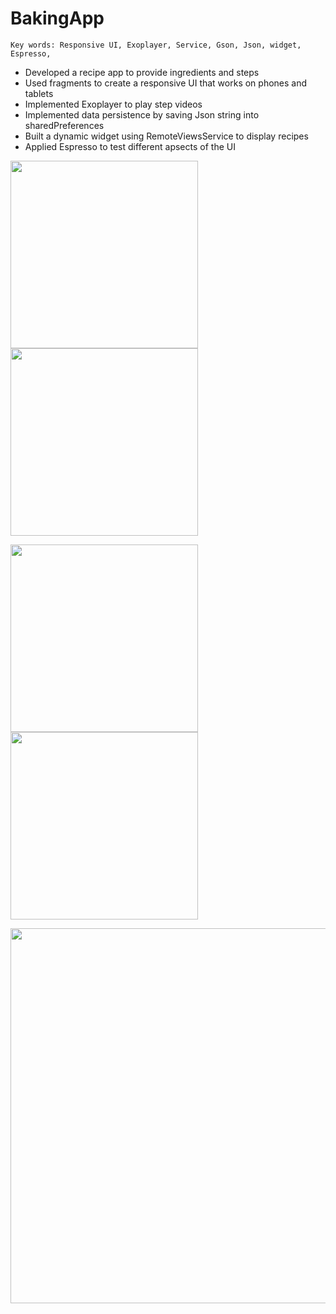# BakingApp
```
Key words: Responsive UI, Exoplayer, Service, Gson, Json, widget, Espresso, 
```

* Developed a recipe app to provide ingredients and steps
* Used fragments to create a responsive UI that works on phones and tablets
* Implemented Exoplayer to play step videos
* Implemented data persistence by saving Json string into sharedPreferences
* Built a dynamic widget using RemoteViewsService to display recipes
* Applied Espresso to test different apsects of the UI 


<img src="https://user-images.githubusercontent.com/24383706/31956599-e37e8634-b8b9-11e7-902c-a203b3d4db65.png" width="300">         <img src="https://user-images.githubusercontent.com/24383706/31956601-e5c82bde-b8b9-11e7-92a1-2cfa1cacca8d.png" width="300">

<img src="https://user-images.githubusercontent.com/24383706/31956604-e83f59b4-b8b9-11e7-8a86-1fd99c3455c8.png" width="300">         <img src="https://user-images.githubusercontent.com/24383706/31956626-f5207df2-b8b9-11e7-85ca-f6b7137d4cdc.png" width="300">

<img src="https://user-images.githubusercontent.com/24383706/31956614-efa9741e-b8b9-11e7-95a7-d773b6a858d6.png" width="600">
